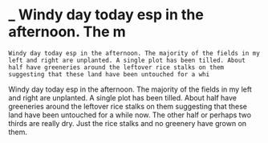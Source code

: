 # _      Windy day today esp in the afternoon. The m

```other
Windy day today esp in the afternoon. The majority of the fields in my left and right are unplanted. A single plot has been tilled. About half have greeneries around the leftover rice stalks on them suggesting that these land have been untouched for a whi
```

Windy day today esp in the afternoon. The majority of the fields in my left and right are unplanted. A single plot has been tilled. About half have greeneries around the leftover rice stalks on them suggesting that these land have been untouched for a while now. The other half or perhaps two thirds are really dry. Just the rice stalks and no greenery have grown on them.

